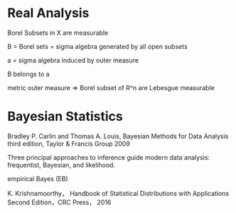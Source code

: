 
# Real Analysis


Borel Subsets in X are measurable

B = Borel sets = sigma algebra generated by all  open  subsets

a = sigma algebra induced by  outer measure

B belongs  to a

metric outer measure => Borel  subset  of R^n are Lebesgue measurable


# Bayesian Statistics

Bradley P. Carlin and Thomas A. Louis,  Bayesian Methods for Data Analysis third edition, Taylor & Francis Group 2009

Three principal approaches to inference guide modern data analysis: frequentist, Bayesian, and likelihood.


empirical Bayes (EB)



K. Krishnamoorthy， Handbook of Statistical Distributions with Applications Second Edition，CRC Press， 2016
